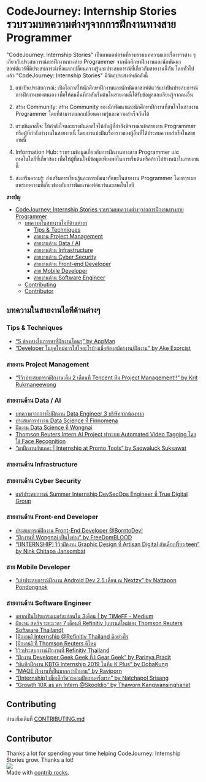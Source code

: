 # CodeJourney: Internship Stories รวบรวมบทความต่างๆจากการฝึกงานทางสาย Programmer

"CodeJourney: Internship Stories" เป็นแพลตฟอร์มที่รวบรวมบทความและเรื่องราวต่าง ๆ เกี่ยวกับประสบการณ์การฝึกงานทางสาย Programmer จากนักศึกษาฝึกงานและนักพัฒนาซอฟต์แวร์ที่มีประสบการณ์เพื่อแลกเปลี่ยนความรู้และประสบการณ์ที่เกี่ยวกับสายงานนี้กัน โดยทั่วไปแล้ว "CodeJourney: Internship Stories" มีวัตถุประสงค์หลักดังนี้

1. แบ่งปันประสบการณ์: เปิดโอกาสให้นักศึกษาฝึกงานและนักพัฒนาซอฟต์แวร์แบ่งปันประสบการณ์การฝึกงานของตนเอง เพื่อให้คนอื่นที่กำลังเริ่มต้นในสายงานนี้ได้รับข้อมูลและเรียนรู้จากคนอื่น

2. สร้าง Community: สร้าง Community ของนักพัฒนาและนักศึกษาฝึกงานที่สนใจในสายงาน Programmer โดยที่สามารถแลกเปลี่ยนความรู้และความสำเร็จกันได้

3. แรงบันดาลใจ: ให้กำลังใจและแรงบันดาลใจให้กับผู้ที่กำลังพิจารณาเข้าสายงาน Programmer หรือผู้ที่กำลังทำงานในสายงานนี้ โดยการแบ่งปันเรื่องราวของผู้อื่นที่ได้ประสบความสำเร็จในสายงานนี้

4. Information Hub: รวบรวมข้อมูลเกี่ยวกับการฝึกงานทางสาย Programmer และเทคโนโลยีที่เกี่ยวข้อง เพื่อให้ผู้ที่สนใจมีข้อมูลเพียงพอในการเริ่มต้นหรือก้าวไปข้างหน้าในสายงานนี้

5. ส่งเสริมความรู้: ส่งเสริมการเรียนรู้และการพัฒนาทักษะในสายงาน Programmer โดยการเผยแพร่บทความที่เกี่ยวข้องกับการพัฒนาซอฟต์แวร์และเทคโนโลยี


**สารบัญ**

- [CodeJourney: Internship Stories รวบรวมบทความต่างๆจากการฝึกงานทางสาย Programmer](#codejourney-internship-stories-รวบรวมบทความต่างๆจากการฝึกงานทางสาย-programmer)
  - [บทความในสายงานไอทีด้านต่างๆ](#บทความในสายงานไอทีด้านต่างๆ)
    - [Tips \& Techniques](#tips--techniques)
    - [สายงาน Project Management](#สายงาน-project-management)
    - [สายงานด้าน Data / AI](#สายงานด้าน-data--ai)
    - [สายงานด้าน Infrastructure](#สายงานด้าน-infrastructure)
    - [สายงานด้าน Cyber Security](#สายงานด้าน-cyber-security)
    - [สายงานด้าน Front-end Developer](#สายงานด้าน-front-end-developer)
    - [สาย Mobile Developer](#สาย-mobile-developer)
    - [สายงานด้าน Software Engineer](#สายงานด้าน-software-engineer)
  - [Contributing](#contributing)
  - [Contributor](#contributor)


## บทความในสายงานไอทีด้านต่างๆ

### Tips & Techniques
- [“5 ช่องทางในการหาที่ฝึกงานโดนๆ” by AppMan](https://link.medium.com/WC9TwIBbuZ)
- [“Developer ในยุคใหม่ควรใส่ใจอะไรบ้างเมื่อต้องสมัครงาน/ฝึกงาน” by Ake Exorcist](https://medium.com/nextzy/developer-ในยุคใหม่ควรใส่ใจอะไรบ้างเมื่อต้องสมัครงาน-ฝึกงาน-491934e765f8)

### สายงาน Project Management
- [“รีวิวประสบการณ์ฝึกงานเต็ม 2 เดือนที่ Tencent ทีม Project Management!!” by Krit Rukmaneewong](https://link.medium.com/kQukIAolrZ)

### สายงานด้าน Data / AI

- [บทความจากการไปฝึกงาน Data Engineer 3 บริษัทจากน้องทาก](https://discuss.dataengineercafe.io/t/data-engineer-3/584)
- [ประสบการทำงาน Data Science ที่ Finnomena](https://manussanun.medium.com/%E0%B8%9B%E0%B8%A3%E0%B8%B0%E0%B8%AA%E0%B8%9A%E0%B8%81%E0%B8%B2%E0%B8%A3%E0%B8%93%E0%B9%8C-1-%E0%B8%9B%E0%B8%B5%E0%B8%81%E0%B8%B1%E0%B8%9A%E0%B8%81%E0%B8%B2%E0%B8%A3%E0%B9%80%E0%B8%9B%E0%B9%87%E0%B8%99-data-scientist-%E0%B8%97%E0%B8%B5%E0%B9%88-startup-%E0%B9%81%E0%B8%AB%E0%B9%88%E0%B8%87%E0%B8%AB%E0%B8%99%E0%B8%B6%E0%B9%88%E0%B8%87%E0%B8%A2%E0%B9%88%E0%B8%B2%E0%B8%99%E0%B8%AA%E0%B8%B5%E0%B8%A5%E0%B8%A1-267e137e063c)
- [ฝึกงาน Data Science ที่ Wongnai](https://life.wongnai.com/internship-image-classification-wongnai-a1dbc2890766)
- [Thomson Reuters Intern AI Project ทำระบบ Automated Video Tagging โดยใช้ Face Recognition](https://medium.com/@nuntida.s/thomson-reuters-intern-ai-project-%E0%B8%97%E0%B8%B3%E0%B8%A3%E0%B8%B0%E0%B8%9A%E0%B8%9A-automated-video-tagging-%E0%B9%82%E0%B8%94%E0%B8%A2%E0%B9%83%E0%B8%8A%E0%B9%89-face-recognition-955fb1f9fe6b)
- [“มาฝึกงานกันเถอะ | Internship at Pronto Tools” by Saowaluck Suksawat](https://link.medium.com/FeCoAezbuZ)

### สายงานด้าน Infrastructure

### สายงานด้าน Cyber Security
- [แชร์ประสบการณ์ Summer Internship DevSecOps Engineer ที่ True Digital Group](https://medium.com/@horizon_20/summer-internship-devsecops-engineer-ที่-true-digital-group-fc6d6e44538)


### สายงานด้าน Front-end Developer

- [ประสบการณ์ฝึกงาน Front-End Developer @BorntoDev!](https://www.borntodev.com/2022/05/23/%E0%B8%9B%E0%B8%A3%E0%B8%B0%E0%B8%AA%E0%B8%9A%E0%B8%81%E0%B8%B2%E0%B8%A3%E0%B8%93%E0%B9%8C%E0%B8%9D%E0%B8%B6%E0%B8%81%E0%B8%87%E0%B8%B2%E0%B8%99-front-end-developer-borntodev)
- [“ฝึกงานที่ Wongnai เป็นไงบ้าง” by FreeDomBLOOD](https://link.medium.com/jpWdWCLbuZ)
- [“[INTERNSHIP] รีวิวฝึกงาน Graphic Design ที่ Artisan Digital กับเด็กเปรี้ยว teen” by Nink Chitapa Jansombat](https://link.medium.com/zVfhIqBauZ)

### สาย Mobile Developer
- [“เล่าประสบการณ์ฝึกงาน Android Dev 2.5 เดือน ณ Nextzy” by Nattapon Pondongnok](https://link.medium.com/6WYApurbuZ)

### สายงานด้าน Software Engineer

- [อยากเป็นโปรแกรมเมอร์ละอ่อนใน 3เดือน | by TiMeFF - Medium](https://medium.com/p/7201b312e115)
- [ฝึกงาน สหกิจ ระยะเวลา 7 เดือนที่ Refinitiv (แบรนด์ใหม่ของ Thomson Reuters Software Thailand)](https://kittinunpongsukjai.medium.com/%E0%B8%9D%E0%B8%B6%E0%B8%81%E0%B8%87%E0%B8%B2%E0%B8%99-%E0%B8%AA%E0%B8%AB%E0%B8%81%E0%B8%B4%E0%B8%88-%E0%B8%A3%E0%B8%B0%E0%B8%A2%E0%B8%B0%E0%B9%80%E0%B8%A7%E0%B8%A5%E0%B8%B2-7-%E0%B9%80%E0%B8%94%E0%B8%B7%E0%B8%AD%E0%B8%99%E0%B8%97%E0%B8%B5%E0%B9%88-refinitiv-%E0%B8%8A%E0%B8%B7%E0%B8%AD%E0%B9%80%E0%B8%81%E0%B9%88%E0%B8%B2-thomson-reuters-9d6e8ac4a7d7)
- [[ฝึกงาน] Internship @Refinitiv Thailand ดีอย่างไร](https://medium.com/@siripornkiwatthana.new/%E0%B8%9D%E0%B8%B6%E0%B8%81%E0%B8%87%E0%B8%B2%E0%B8%99-internship-refinitiv-thailand-%E0%B8%94%E0%B8%B5%E0%B8%AD%E0%B8%A2%E0%B9%88%E0%B8%B2%E0%B8%87%E0%B9%84%E0%B8%A3-2f71a2885ef8)
- [[ฝึกงาน] ที่ Thomson Reuters ดีไหม](https://medium.com/@sittikiat/%E0%B8%9D%E0%B8%B6%E0%B8%81%E0%B8%87%E0%B8%B2%E0%B8%99-%E0%B8%97%E0%B8%B5%E0%B9%88-thomson-reuters-%E0%B8%94%E0%B8%B5%E0%B9%84%E0%B8%AB%E0%B8%A1-5ac5d41846c6)
- [รีวิวประสบการณ์ฝึกงานที่ Refinitiv Thailand](https://medium.com/@toeikullapa/%E0%B8%A3%E0%B8%B5%E0%B8%A7%E0%B8%B4%E0%B8%A7%E0%B8%9B%E0%B8%A3%E0%B8%B0%E0%B8%AA%E0%B8%9A%E0%B8%81%E0%B8%B2%E0%B8%A3%E0%B8%93%E0%B9%8C%E0%B8%9D%E0%B8%B6%E0%B8%81%E0%B8%87%E0%B8%B2%E0%B8%99%E0%B8%97%E0%B8%B5%E0%B9%88-refinitiv-thailand-ef08904196da)
- [“ฝึกงาน Developer Geek Geek ที่ I Gear Geek” by Parinya Pradit](https://link.medium.com/bkSX6UicuZ)
- [“บันทึกฝึกงาน KBTG Internship 2019 ในทีม K Plus” by DobaKung](https://medium.com/nathan-s-blog/kbtg-internship-a5e0690f4b58)
- [“MAQE ฝึกงานที่เป็นมากกว่าฝึกงาน” by Raviporn](https://medium.com/maqe/maqe-internship-experience-eb33c952d69a)
- [“[Internship] เมื่อเด็กวิศวะคอมฝึกงานครั้งแรก” by Natchapol Srisang](https://www.utopiabeam.dev/blog/internship-1st-time)
- [“Growth 10X as an Intern @Skooldio” by Thaworn Kangwansinghanat](https://link.medium.com/3fZozusEiZ)

## Contributing
อ่านเพิ่มเติมที่ [CONTRIBUTING.md](/CONTRIBUTING.md)

## Contributor
Thanks a lot for spending your time helping CodeJourney: Internship Stories grow. Thanks a lot! 
<br>
<a href="https://github.com/NongSnail/codejourney_internship_stories/graphs/contributors">
  <img src="https://contrib.rocks/image?repo=NongSnail/codejourney_internship_stories" />
</a>
<br>
Made with [contrib.rocks](https://contrib.rocks).

